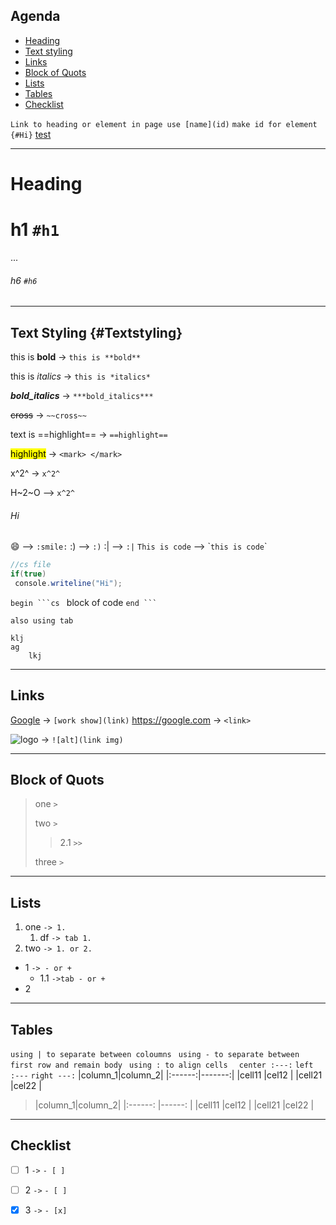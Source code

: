## **Agenda**
* [Heading](#Heading) 
* [Text styling](#Text-Styling) 
* [Links](#Links) 
* [Block of Quots](#Block-of-Quots) 
* [Lists](#Lists) 
* [Tables](#Tables) 
* [Checklist](#Checklist)
  
`Link to heading or element in page use [name](id)`
`make id for element {#Hi}`
[test](#id)
___
# Heading
# h1 `#h1`
...
###### h6 `#h6`
___
## Text Styling {#Textstyling}
this is **bold**  -> `this is **bold**`

this is *italics* -> `this is *italics*`

***bold_italics*** -> `***bold_italics*** `

~~cross~~ -> `~~cross~~`

text is ==highlight== -> `==highlight==`

<mark>highlight</mark> -> `<mark> </mark>`

x^2^  -> `x^2^`

H~2~O --> `x^2^`

###### Hi
:smile: --> `:smile:`
:) --> `:)`
:| --> `:|`
`This is code` --> \``this is code`\`

```cs
//cs file
if(true)
 console.writeline("Hi");
 ```

`begin ```cs `
block of code
`end ``` ` 

`also using tab`

    klj
    ag 
        lkj

___

## Links
[Google](https://google.com)    -> `[work show](link)`
<https://google.com>     -> `<link>`

![logo](https://www.google.com/images/branding/googlelogo/1x/googlelogo_light_color_272x92dp.png)     -> `![alt](link img)`

___

## Block of Quots
>one   `>`
>
>two   `>`
>>2.1   `>>`
>
>three `>`
___

## Lists
1. one   `-> 1. `
    1. df `-> tab 1. `
1. two `-> 1. or 2. `

- 1  `-> - or + `
    - 1.1  `->tab - or +  `
- 2

___

## Tables
`using | to separate between coloumns `
`using - to separate between first row and remain body `
`using : to align cells  `  `center :---:` `left :---` `right ---:`
|column_1|column_2|
|:------:|-------:|
|cell11  |cel12   |
|cell21  |cel22   |

>|column_1|column_2|
|:------: |------: |
|cell11  |cel12   |
|cell21  |cel22   | 

___

## Checklist
- [ ] 1 `->` `- [ ] `
- [ ] 2 `->` `- [ ] `
- [x] 3 `->` `- [x] `


